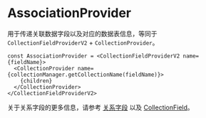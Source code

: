 # AssociationProvider

用于传递关联数据字段以及对应的数据表信息，等同于 `CollectionFieldProviderV2` + `CollectionProvider`。

```tsx | pure
const AssociationProvider = <CollectionFieldProviderV2 name={fieldName}>
  <CollectionProvider name={collectionManager.getCollectionName(fieldName)}>
    {children}
  </CollectionProvider>
</CollectionFieldProviderV2>
```

关于关系字段的更多信息，请参考 [关系字段](https://docs.nocobase.com/development/server/collections/association-fields) 以及 [CollectionField](/core/data-source/collection-field)。
